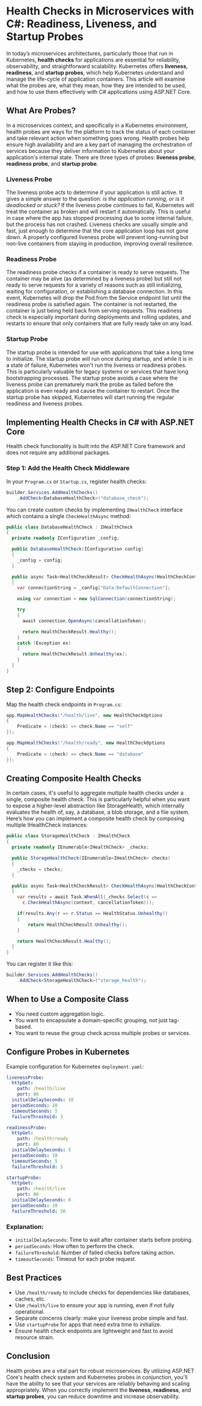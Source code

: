 # Health Checks in Microservices with C#: Readiness, Liveness, and Startup Probes
In today’s microservices architectures, particularly those that run in Kubernetes, **health checks** for applications are essential for reliability, observability, and straightforward scalability. 
Kubernetes offers **liveness**, **readiness**, and **startup probes**, which help Kubernetes understand and manage the life-cycle of application containers.
This article will examine what the probes are, what they mean, how they are intended to be used, and how to use them effectively with C# applications using ASP.NET Core.

## What Are Probes?
In a microservices context, and specifically in a Kubernetes environment, health probes are ways for the platform to track the status of each container and take relevant action when something goes wrong. 
Health probes help ensure high availability and are a key part of managing the orchestration of services because they deliver information to Kubernetes about your application's internal state.
There are three types of probes: **liveness probe**, **readiness probe**, and **startup probe**.

### Liveness Probe
The liveness probe acts to determine if your application is still active. It gives a simple answer to the question: *is the application running, or is it deadlocked or stuck?*
If the liveness probe continues to fail, Kubernetes will treat the container as broken and will restart it automatically. This is useful in case where the app has stopped processing due to some internal failure, but the process has not crashed. Liveness checks are usually simple and fast, just enough to determine that the core application loop has not gone down.
A properly configured liveness probe will prevent long-running but non-live containers from staying in production, improving overall resilience.

### Readiness Probe
The readiness probe checks if a container is ready to serve requests. The container may be alive (as determined by a liveness probe) but still not ready to serve requests for a variety of reasons such as still initializing, waiting for configuration, or establishing a database connection.
In this event, Kubernetes will drop the Pod from the Service endpoint list until the readiness probe is satisfied again. The container is not restarted, the container is just being held back from serving requests.
This readiness check is especially important during deployments and rolling updates, and restarts to ensure that only containers that are fully ready take on any load.

### Startup Probe
The startup probe is intended for use with applications that take a long time to initialize. The startup probe will run once during startup, and while it is in a state of failure, Kubernetes won't run the liveness or readiness probes.
This is particularly valuable for legacy systems or services that have long bootstrapping processes. The startup probe avoids a case where the liveness probe can prematurely mark the probe as failed before the application is even ready and cause the container to restart.
Once the startup probe has skipped, Kubernetes will start running the regular readiness and liveness probes.

## Implementing Health Checks in C# with ASP.NET Core
Health check functionality is built into the ASP.NET Core framework and does not require any additional packages.

### Step 1: Add the Health Check Middleware
In your `Program.cs` or `Startup.cs`, register health checks:

```csharp
builder.Services.AddHealthChecks()
    .AddCheck<DatabaseHealthCheck>("database_check");
```
You can create custom checks by implementing `IHealthCheck` interface which contains a single `CheckHealthAsync` method:

```csharp
public class DatabaseHealthCheck : IHealthCheck
{
  private readonly IConfiguration _config;

  public DatabaseHealthCheck(IConfiguration config)
  {    
    _config = config;
  }

  public async Task<HealthCheckResult> CheckHealthAsync(HealthCheckContext context, CancellationToken cancellationToken = default)
  {
    var connectionString = _config["Data:DefaultConnection"];

    using var connection = new SqlConnection(connectionString);

    try
    {
      await connection.OpenAsync(cancellationToken);

      return HealthCheckResult.Healthy();
    }
    catch (Exception ex)
    {
      return HealthCheckResult.Unhealthy(ex); 
    }                   
  }
}
```

## Step 2: Configure Endpoints
Map the health check endpoints in `Program.cs`:

```csharp
app.MapHealthChecks("/health/live", new HealthCheckOptions
{
    Predicate = (check) => check.Name == "self"
});

app.MapHealthChecks("/health/ready", new HealthCheckOptions
{
    Predicate = (check) => check.Name == "database"
});
```

## Creating Composite Health Checks 
In certain cases, it's useful to aggregate multiple health checks under a single, composite health check. This is particularly helpful when you want to expose a higher-level abstraction like StorageHealth, which internally evaluates the health of, say, a database, a blob storage, and a file system.
Here’s how you can implement a composite health check by composing multiple IHealthCheck instances:

```csharp
public class StorageHealthCheck : IHealthCheck
{
  private readonly IEnumerable<IHealthCheck> _checks;  

  public StorageHealthCheck(IEnumerable<IHealthCheck> checks) 
  {
    _checks = checks;
  }

  public async Task<HealthCheckResult> CheckHealthAsync(HealthCheckContext context, CancellationToken cancellationToken = default)
  {
    var results = await Task.WhenAll(_checks.Select(c => 
      c.CheckHealthAsync(context, cancellationToken)));

    if(results.Any(r => r.Status == HealthStatus.Unhealthy))
    {
        return HealthCheckResult.Unhealthy();
    }

    return HealthCheckResult.Healthy();
  }
}
```

You can register it like this:

```csharp
builder.Services.AddHealthChecks()
    .AddCheck<StorageHealthCheck>("storage_health");
```

## When to Use a Composite Class
- You need custom aggregation logic.
- You want to encapsulate a domain-specific grouping, not just tag-based.
- You want to reuse the group check across multiple probes or services.

## Configure Probes in Kubernetes
Example configuration for Kubernetes `deployment.yaml`:

```yaml
livenessProbe:
  httpGet:
    path: /health/live
    port: 80
  initialDelaySeconds: 10
  periodSeconds: 10
  timeoutSeconds: 5
  failureThreshold: 3

readinessProbe:
  httpGet:
    path: /health/ready
    port: 80
  initialDelaySeconds: 5
  periodSeconds: 10
  timeoutSeconds: 5
  failureThreshold: 3

startupProbe:
  httpGet:
    path: /health/live
    port: 80
  initialDelaySeconds: 0
  periodSeconds: 10
  failureThreshold: 30
```

### Explanation:
- `initialDelaySeconds`: Time to wait after container starts before probing.
- `periodSeconds`: How often to perform the check.
- `failureThreshold`: Number of failed checks before taking action.
- `timeoutSeconds`: Timeout for each probe request.

## Best Practices
- Use `/health/ready` to include checks for dependencies like databases, caches, etc.
- Use `/health/live` to ensure your app is running, even if not fully operational.
- Separate concerns clearly: make your liveness probe simple and fast.
- Use `startupProbe` for apps that need extra time to initialize.
- Ensure health check endpoints are lightweight and fast to avoid resource strain.

## Conclusion
Health probes are a vital part for robust microservices. By utilizing ASP.NET Core's health check system and Kubernetes probes in conjunction, you'll have the ability to see that your services are reliably behaving and scaling appropriately. 
When you correctly implement the **liveness**, **readiness**, and **startup probes**, you can reduce downtime and increase observability.
